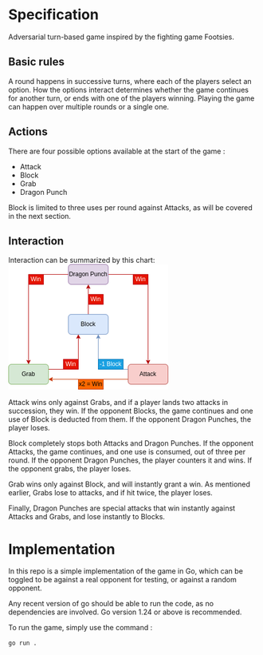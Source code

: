 # Specification

Adversarial turn-based game inspired by the fighting game Footsies.

## Basic rules

A round happens in successive turns, where each of the players select an option. How the options interact determines whether the game continues for another turn, or ends with one of the players winning. Playing the game can happen over multiple rounds or a single one.

## Actions

There are four possible options available at the start of the game : 
- Attack
- Block
- Grab
- Dragon Punch

Block is limited to three uses per round against Attacks, as will be covered in the next section.

## Interaction

Interaction can be summarized by this chart:
![Interaction between possible actions](spec.drawio.png)

Attack wins only against Grabs, and if a player lands two attacks in succession, they win. If the opponent Blocks, the game continues and one use of Block is deducted from them. If the opponent Dragon Punches, the player loses.

Block completely stops both Attacks and Dragon Punches. If the opponent Attacks, the game continues, and one use is consumed, out of three per round. If the opponent Dragon Punches, the player counters it and wins. If the opponent grabs, the player loses.

Grab wins only against Block, and will instantly grant a win. As mentioned earlier, Grabs lose to attacks, and if hit twice, the player loses.

Finally, Dragon Punches are special attacks that win instantly against Attacks and Grabs, and lose instantly to Blocks.

# Implementation

In this repo is a simple implementation of the game in Go, which can be toggled to be against a real opponent for testing, or against a random opponent.

Any recent version of go should be able to run the code, as no dependencies are involved. Go version 1.24 or above is recommended.

To run the game, simply use the command : 
```sh
go run .
```